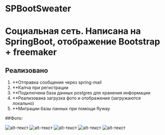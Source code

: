 # SPBootSweater
# Социальная сеть. Написана на SpringBoot, отображение Bootstrap + freemaker

## Реализовано

1. **Отправка сообщения через spring-mail
2. **Капча при регистрации
3. **Подключена база данных postgres для хранения информации
4. **Реализована загрузка фото и отображение (загружаются локально)
5. **Миграции базы ланных при помощи flyway

##Фото:

![alt-текст](https://i.ibb.co/RSp8418/1.png "Стартовая страница")
![alt-текст](https://i.ibb.co/TTp29YF/2.png "Лента сообщений")
![alt-текст](https://i.ibb.co/nbHGhs3/3.png "Личная страница")
![alt-текст](https://i.ibb.co/fptHsDJ/4.png "Страница редактирования учетной записи")
![alt-текст](https://i.ibb.co/WHN6BrM/5.png "Страница редактирования учетной записи")




